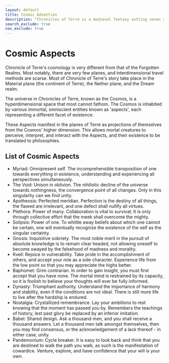 ```yaml
---
layout: default
title: Cosmic Advention
description: “Chronicles of Terre is a medieval fantasy setting seven years in the writing, currently for dungeons & dragons 5th edition.”
search_exclude: true
nav_exclude: true
---
```


# Cosmic Aspects

Chronicle of Terre's cosmology is very different from that of the Forgotten Realms. Most notably, there are very few planes, and interdimensional travel methods are scarse. Most of Chronicle of Terre's story take place in the Material plane (the continent of Terre), the Nether plane, and the Dream realm.

The universe in Chronicles of Terre, known as the Cosmos, is a hyperdimensional space that most cannot fathom. The Cosmos is inhabited by various immortal, omniscient entities known as 'aspects', each representing a different facet of existence.

These Aspects manifest in the planes of Terre as projections of themselves from the Cosmos' higher dimension. This allows mortal creatures to perceive, interpret, and interact with the Aspects, and their existence to be translated to philosophies.

## List of Cosmic Aspects

- Myriad: Omnipresent self. The incomprehensible transposition of one towards everything in existence, understanding and experiencing all perspectives simultaneously.
- The Void: Unison in oblivion. The nihilistic decline of the universe towards nothingness, the convergence point of all changes. Only in this singularity can we find unity.
- Apotheosis: Perfected meridian. Perfection is the destiny of all things, the flawed are irrelevant, and one defect shall nullify all virtues.
- Plethora: Power of many. Collaboration is vital to survival; It is only through collective effort that the meek shall overcome the mighty.
- Solipsis: Power of one. To whittle away beliefs about which one cannot be certain, one will eventually recognize the existence of the self as the singular certainty.
- Gnosis: Inquisitive sobriety. The most noble merit in the pursuit of absolute knowledge is to remain clear headed, not allowing oneself to become swayed by the falsehood of madness and morality.
- Kvell: Rejoice in vulnerability. Take pride in the accomplishment of others, and accept your role as a side character. Experience life from the low point so that you may appreciate the highs better.
- Baphomet: Grim contrarian. In order to gain insight, you must first accept that you have none. The mortal mind is restrained by its capacity, so it is foolish to believe your thoughts will ever be fully informed.
- Dynasty: Triumphant authority. Understand the importance of harmony and stability, even if the conditions are not ideal. There is still more life to live after the hardship is endured.
- Nostalgia: Crystallized remembrance. Lay your ambitions to rest knowing that the moment has passed you by. Remembers the teachings of history, lest past glory be replaced by an inferior imitation.
- Babel: Shared design. Ask a thousand men, and you shall receive a thousand answers. Let a thousand men talk amongst themselves, then you may find consensus, or the acknowledgement of a lack thereof - in either case, unity.
- Pandemonium: Cycle breaker. It is easy to look back and think that you are destined to walk the path you walk, as such is the manifestation of cowardice. Venture, explore, and have confidence that your will is your own.